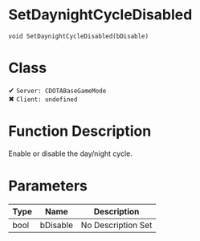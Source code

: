 # SetDaynightCycleDisabled
```
void SetDaynightCycleDisabled(bDisable)
```
# Class
✔ `Server: CDOTABaseGameMode`  
✖ `Client: undefined`  

# Function Description
Enable or disable the day/night cycle.
# Parameters
Type|Name|Description
--|--|--
bool|bDisable|No Description Set
